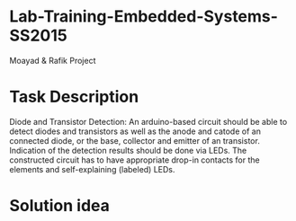 # Lab-Training-Embedded-Systems-SS2015
Moayad &amp; Rafik Project 

# Task Description
Diode and Transistor Detection:
An arduino-based circuit should be able to detect diodes and transistors as well as the anode and catode of an connected diode, or the base, collector and emitter of an transistor. Indication of the detection results should be done via LEDs. The constructed circuit has to have appropriate drop-in contacts for the elements and self-explaining (labeled) LEDs.

# Solution idea
